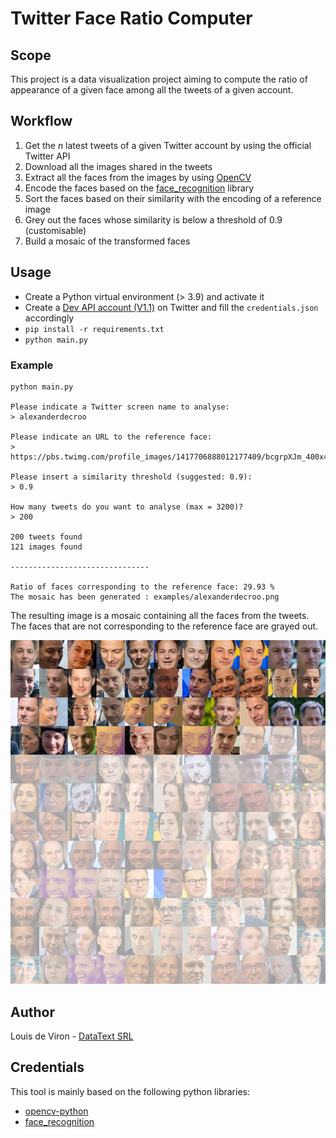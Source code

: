 # Twitter Face Ratio Computer

## Scope

This project is a data visualization project  aiming to compute the ratio of appearance of a given face among all the tweets of a given account.

## Workflow

1. Get the *n* latest tweets of a given Twitter account by using the official Twitter API
2. Download all the images shared in the tweets
3. Extract all the faces from the images by using [OpenCV](https://pypi.org/project/opencv-python/)
4. Encode the faces based on the [face_recognition](https://pypi.org/project/face-recognition/) library
5. Sort the faces based on their similarity with the encoding of a reference image
6. Grey out the faces whose similarity is below a threshold of 0.9 (customisable)
7. Build a mosaic of the transformed faces

## Usage

- Create a Python virtual environment (> 3.9) and activate it
- Create a [Dev API account (V1.1)](https://developer.twitter.com/en/docs/twitter-api/v1) on Twitter and fill the `credentials.json` accordingly
- `pip install -r requirements.txt`
- `python main.py`

### Example

```
python main.py

Please indicate a Twitter screen name to analyse:
> alexanderdecroo

Please indicate an URL to the reference face:
> https://pbs.twimg.com/profile_images/1417706888012177409/bcgrpXJm_400x400.jpg

Please insert a similarity threshold (suggested: 0.9):
> 0.9

How many tweets do you want to analyse (max = 3200)?
> 200

200 tweets found
121 images found

-------------------------------

Ratio of faces corresponding to the reference face: 29.93 %
The mosaic has been generated : examples/alexanderdecroo.png
```
The resulting image is a mosaic containing all the faces from the tweets. The faces that are not corresponding to the reference face are grayed out.

![alt text](./examples/alexanderdecroo.png "Example")

## Author

Louis de Viron - [DataText SRL](https://www.datatext.eu)

## Credentials

This tool is mainly based on the following python libraries:
- [opencv-python](https://pypi.org/project/opencv-python/)
- [face_recognition](https://pypi.org/project/face-recognition/)
